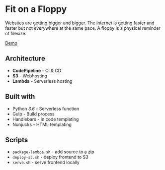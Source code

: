 # Fit on a Floppy

Websites are getting bigger and bigger. The internet is getting faster and faster but not everywhere at the same pace. A floppy is a physical reminder of filesize.

[Demo](https://fitonafloppy.website/)

## Architecture

- **CodePipeline** - CI & CD
- **S3** - Webhosting
- **Lambda** - Serverless hosting

## Built with

- Python *3.6* - Serverless function
- Gulp - Build process
- Handlebars - In code templating
- Nunjucks - HTML templating

## Scripts

- `package-lambda.sh` - add source to a zip
- `deploy-s3.sh` - deploy frontend to S3
- `serve.sh` - serve frontend locally
